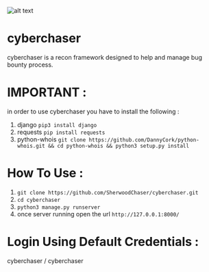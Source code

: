 ![alt text](https://github.com/SherwoodChaser/cyberchaser/blob/main/Screen%20Shot%202022-04-08%20at%2003.37.41.png?raw=true)



# cyberchaser
cyberchaser is a recon framework designed to help and manage bug bounty process.

# IMPORTANT :
in order to use cyberchaser you have to install the following :
1. django
  `pip3 install django`
2. requests 
  `pip install requests`
3. python-whois 
  `git clone https://github.com/DannyCork/python-whois.git && cd python-whois && python3 setup.py install`

# How To Use :
1. `git clone https://github.com/SherwoodChaser/cyberchaser.git`
2. `cd cyberchaser`
3. `python3 manage.py runserver`
4. once server running open the url `http://127.0.0.1:8000/`

# Login Using Default Credentials :
cyberchaser / cyberchaser
